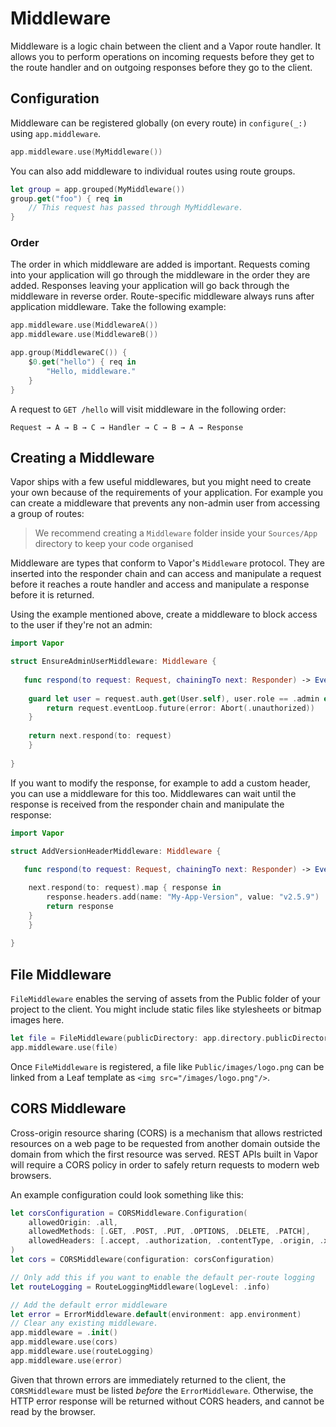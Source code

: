 # Middleware

Middleware is a logic chain between the client and a Vapor route handler. It allows you to perform operations on incoming requests before they get to the route handler and on outgoing responses before they go to the client.

## Configuration

Middleware can be registered globally (on every route) in `configure(_:)` using `app.middleware`.

```swift
app.middleware.use(MyMiddleware())
```

You can also add middleware to individual routes using route groups.

```swift
let group = app.grouped(MyMiddleware())
group.get("foo") { req in
	// This request has passed through MyMiddleware.
}
```

### Order

The order in which middleware are added is important. Requests coming into your application will go through the middleware in the order they are added. Responses leaving your application will go back through the middleware in reverse order. Route-specific middleware always runs after application middleware. Take the following example:

```swift
app.middleware.use(MiddlewareA())
app.middleware.use(MiddlewareB())

app.group(MiddlewareC()) {
	$0.get("hello") { req in 
		"Hello, middleware."
	}
}
```

A request to `GET /hello` will visit middleware in the following order:

```
Request → A → B → C → Handler → C → B → A → Response
```

## Creating a Middleware

Vapor ships with a few useful middlewares, but you might need to create your own because of the requirements of your application. For example you can create a middleware that prevents any non-admin user from accessing a group of routes:

> We recommend creating a `Middleware` folder inside your `Sources/App` directory to keep your code organised

Middleware are types that conform to Vapor's `Middleware` protocol. They are inserted into the responder chain and can access and manipulate a request before it reaches a route handler and access and manipulate a response before it is returned.

Using the example mentioned above, create a middleware to block access to the user if they're not an admin:

```swift
import Vapor

struct EnsureAdminUserMiddleware: Middleware {
    
   func respond(to request: Request, chainingTo next: Responder) -> EventLoopFuture<Response> {
    	
	guard let user = request.auth.get(User.self), user.role == .admin else {
	    return request.eventLoop.future(error: Abort(.unauthorized))
	}
	
	return next.respond(to: request)
    }
    
}
```

If you want to modify the response, for example to add a custom header, you can use a middleware for this too. Middlewares can wait until the response is received from the responder chain and manipulate the response:

```swift
import Vapor

struct AddVersionHeaderMiddleware: Middleware {
    
   func respond(to request: Request, chainingTo next: Responder) -> EventLoopFuture<Response> {

	next.respond(to: request).map { response in
	    response.headers.add(name: "My-App-Version", value: "v2.5.9")
	    return response
	}
    }
    
}
```

## File Middleware

`FileMiddleware` enables the serving of assets from the Public folder of your project to the client. You might include static files like stylesheets or bitmap images here.

```swift
let file = FileMiddleware(publicDirectory: app.directory.publicDirectory)
app.middleware.use(file)
```

Once `FileMiddleware` is registered, a file like `Public/images/logo.png` can be linked from a Leaf template as `<img src="/images/logo.png"/>`.

## CORS Middleware

Cross-origin resource sharing (CORS) is a mechanism that allows restricted resources on a web page to be requested from another domain outside the domain from which the first resource was served. REST APIs built in Vapor will require a CORS policy in order to safely return requests to modern web browsers.

An example configuration could look something like this:

```swift
let corsConfiguration = CORSMiddleware.Configuration(
    allowedOrigin: .all,
    allowedMethods: [.GET, .POST, .PUT, .OPTIONS, .DELETE, .PATCH],
    allowedHeaders: [.accept, .authorization, .contentType, .origin, .xRequestedWith, .userAgent, .accessControlAllowOrigin]
)
let cors = CORSMiddleware(configuration: corsConfiguration)

// Only add this if you want to enable the default per-route logging
let routeLogging = RouteLoggingMiddleware(logLevel: .info)

// Add the default error middleware
let error = ErrorMiddleware.default(environment: app.environment)
// Clear any existing middleware.
app.middleware = .init()
app.middleware.use(cors)
app.middleware.use(routeLogging)
app.middleware.use(error)
```

Given that thrown errors are immediately returned to the client, the `CORSMiddleware` must be listed _before_ the `ErrorMiddleware`. Otherwise, the HTTP error response will be returned without CORS headers, and cannot be read by the browser.
